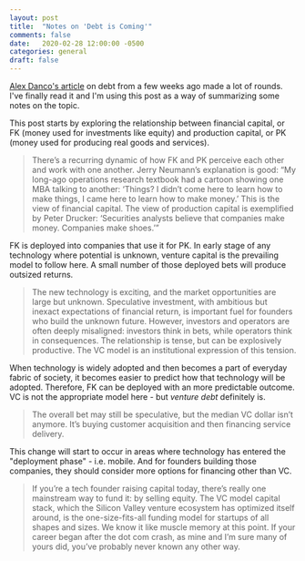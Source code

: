```yaml
---
layout: post
title:  "Notes on 'Debt is Coming'"
comments: false
date:   2020-02-28 12:00:00 -0500
categories: general
draft: false
---
```


[Alex Danco's article](https://alexdanco.com/2020/02/07/debt-is-coming/) on debt from a few weeks ago made a lot of rounds. I've finally read it and I'm using this post as a way of summarizing some notes on the topic.

This post starts by exploring the relationship between financial capital, or FK (money used for investments like equity) and production capital, or PK (money used for producing real goods and services). 

> There’s a recurring dynamic of how FK and PK perceive each other and work with one another. Jerry Neumann’s explanation is good: “My long-ago operations research textbook had a cartoon showing one MBA talking to another: ‘Things? I didn’t come here to learn how to make things, I came here to learn how to make money.’ This is the view of financial capital. The view of production capital is exemplified by Peter Drucker: ‘Securities analysts believe that companies make money. Companies make shoes.’” 

FK is deployed into companies that use it for PK. In early stage of any technology where potential is unknown, venture capital is the prevailing model to follow here. A small number of those deployed bets will produce outsized returns.

> The new technology is exciting, and the market opportunities are large but unknown. Speculative investment, with ambitious but inexact expectations of financial return, is important fuel for founders who build the unknown future. However, investors and operators are often deeply misaligned: investors think in bets, while operators think in consequences. The relationship is tense, but can be explosively productive. The VC model is an institutional expression of this tension. 

When technology is widely adopted and then becomes a part of everyday fabric of society, it becomes easier to predict how that technology will be adopted. Therefore, FK can be deployed with an more predictable outcome. VC is not the appropriate model here - but _venture debt_ definitely is. 

> The overall bet may still be speculative, but the median VC dollar isn’t anymore. It’s buying customer acquisition and then financing service delivery. 

This change will start to occur in areas where technology has entered the "deployment phase" - i.e. mobile. And for founders building those companies, they should consider more options for financing other than VC.

> If you’re a tech founder raising capital today, there’s really one mainstream way to fund it: by selling equity. The VC model capital stack, which the Silicon Valley venture ecosystem has optimized itself around, is the one-size-fits-all funding model for startups of all shapes and sizes. We know it like muscle memory at this point. If your career began after the dot com crash, as mine and I’m sure many of yours did, you’ve probably never known any other way.